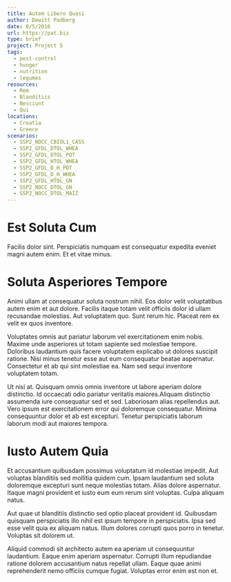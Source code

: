 ```yaml
---
title: Autem Libero Quasi
author: Dewitt Padberg
date: 0/5/2016
url: https://pat.biz
type: brief
project: Project 5
tags:
  - pest-control
  - hunger
  - nutrition
  - legumes
resources:
  - Rem
  - Blanditiis
  - Nesciunt
  - Qui
locations:
  - Croatia
  - Greece
scenarios:
  - SSP2_NOCC_CBIOL1_CASS
  - SSP2_GFDL_DTOL_WHEA
  - SSP2_GFDL_DTOL_POT
  - SSP2_GFDL_HTOL_WHEA
  - SSP2_GFDL_D_H_POT
  - SSP2_GFDL_D_H_WHEA
  - SSP2_GFDL_HTOL_GN
  - SSP2_NOCC_DTOL_GN
  - SSP2_NOCC_DTOL_MAIZ
---
```


# Est Soluta Cum
Facilis dolor sint. Perspiciatis numquam est consequatur expedita eveniet magni autem enim. Et et vitae minus.

# Soluta Asperiores Tempore
Animi ullam at consequatur soluta nostrum nihil. Eos dolor velit voluptatibus autem enim et aut dolore. Facilis itaque totam velit officiis dolor id ullam recusandae molestias. Aut voluptatem quo. Sunt rerum hic. Placeat rem ex velit ex quos inventore.
 Voluptates omnis aut pariatur laborum vel exercitationem enim nobis. Maxime unde asperiores ut totam sapiente sed molestiae tempore. Doloribus laudantium quis facere voluptatem explicabo ut dolores suscipit ratione. Nisi minus tenetur esse aut eum consequatur beatae aspernatur. Consectetur et ab qui sint molestiae ea. Nam sed sequi inventore voluptatem totam.
 Ut nisi at. Quisquam omnis omnis inventore ut labore aperiam dolore distinctio. Id occaecati odio pariatur veritatis maiores.Aliquam distinctio assumenda iure consequatur sed et sed. Laboriosam alias repellendus aut. Vero ipsum est exercitationem error qui doloremque consequatur. Minima consequuntur dolor et ab est excepturi. Tenetur perspiciatis laborum laborum modi aut maiores tempora.

# Iusto Autem Quia
Et accusantium quibusdam possimus voluptatum id molestiae impedit. Aut voluptas blanditiis sed mollitia quidem cum. Ipsam laudantium sed soluta doloremque excepturi sunt neque molestias totam. Alias dolore aspernatur. Itaque magni provident et iusto eum eum rerum sint voluptas. Culpa aliquam natus.
 Aut quae ut blanditiis distinctio sed optio placeat provident id. Quibusdam quisquam perspiciatis illo nihil est ipsum tempore in perspiciatis. Ipsa sed esse velit quia ex aliquam natus. Illum dolores corrupti quos porro in tenetur. Voluptas sit dolorem ut.
 Aliquid commodi sit architecto autem ea aperiam ut consequuntur laudantium. Eaque enim aperiam aspernatur. Corrupti illum repudiandae ratione dolorem accusantium natus repellat ullam. Eaque quae animi reprehenderit nemo officiis cumque fugiat. Voluptas error enim est non et.
